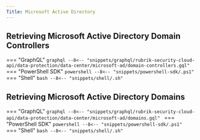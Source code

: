 ```yaml
---
Title: Microsoft Active Directory
---
```


## Retrieving Microsoft Active Directory Domain Controllers

=== "GraphQL"
    ```graphql
    --8<-- "snippets/graphql/rubrik-security-cloud-api/data-protection/data-center/microsoft-ad/domain-controllers.gql"
    ```
=== "PowerShell SDK"
    ```powershell
    --8<-- "snippets/powershell-sdk/.ps1"
    ```
=== "Shell"
    ```bash
    --8<-- "snippets/shell/.sh"
    ```


## Retrieving Microsoft Active Directory Domains

=== "GraphQL"
    ```graphql
    --8<-- "snippets/graphql/rubrik-security-cloud-api/data-protection/data-center/microsoft-ad/domains.gql"
    ```
=== "PowerShell SDK"
    ```powershell
    --8<-- "snippets/powershell-sdk/.ps1"
    ```
=== "Shell"
    ```bash
    --8<-- "snippets/shell/.sh"
    ```

